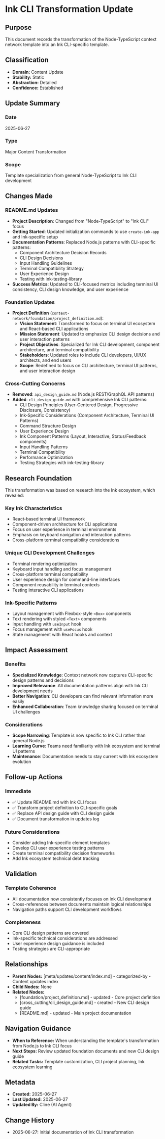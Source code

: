 # Ink CLI Transformation Update

## Purpose
This document records the transformation of the Node-TypeScript context network template into an Ink CLI-specific template.

## Classification
- **Domain:** Content Update
- **Stability:** Static
- **Abstraction:** Detailed
- **Confidence:** Established

## Update Summary

### Date
2025-06-27

### Type
Major Content Transformation

### Scope
Template specialization from general Node-TypeScript to Ink CLI development

## Changes Made

### README.md Updates
- **Project Description**: Changed from "Node-TypeScript" to "Ink CLI" focus
- **Getting Started**: Updated initialization commands to use `create-ink-app` and Ink-specific setup
- **Documentation Patterns**: Replaced Node.js patterns with CLI-specific patterns:
  - Component Architecture Decision Records
  - CLI Design Decisions
  - Input Handling Guidelines
  - Terminal Compatibility Strategy
  - User Experience Design
  - Testing with ink-testing-library
- **Success Metrics**: Updated to CLI-focused metrics including terminal UI consistency, CLI design knowledge, and user experience

### Foundation Updates
- **Project Definition** (`context-network/foundation/project_definition.md`):
  - **Vision Statement**: Transformed to focus on terminal UI ecosystem and React-based CLI applications
  - **Mission Statement**: Updated to emphasize CLI design decisions and user interaction patterns
  - **Project Objectives**: Specialized for Ink CLI development, component architecture, and terminal compatibility
  - **Stakeholders**: Updated roles to include CLI developers, UI/UX architects, and end users
  - **Scope**: Redefined to focus on CLI architecture, terminal UI patterns, and user interaction design

### Cross-Cutting Concerns
- **Removed**: `api_design_guide.md` (Node.js REST/GraphQL API patterns)
- **Added**: `cli_design_guide.md` with comprehensive Ink CLI patterns:
  - CLI Design Principles (User-Centered Design, Progressive Disclosure, Consistency)
  - Ink-Specific Considerations (Component Architecture, Terminal UI Patterns)
  - Command Structure Design
  - User Experience Design
  - Ink Component Patterns (Layout, Interactive, Status/Feedback components)
  - Input Handling Patterns
  - Terminal Compatibility
  - Performance Optimization
  - Testing Strategies with ink-testing-library

## Research Foundation

This transformation was based on research into the Ink ecosystem, which revealed:

### Key Ink Characteristics
- React-based terminal UI framework
- Component-driven architecture for CLI applications
- Focus on user experience in terminal environments
- Emphasis on keyboard navigation and interaction patterns
- Cross-platform terminal compatibility considerations

### Unique CLI Development Challenges
- Terminal rendering optimization
- Keyboard input handling and focus management
- Cross-platform terminal compatibility
- User experience design for command-line interfaces
- Component reusability in terminal contexts
- Testing interactive CLI applications

### Ink-Specific Patterns
- Layout management with Flexbox-style `<Box>` components
- Text rendering with styled `<Text>` components
- Input handling with `useInput` hook
- Focus management with `useFocus` hook
- State management with React hooks and context

## Impact Assessment

### Benefits
- **Specialized Knowledge**: Context network now captures CLI-specific design patterns and decisions
- **Improved Relevance**: All documentation patterns align with Ink CLI development needs
- **Better Navigation**: CLI developers can find relevant information more easily
- **Enhanced Collaboration**: Team knowledge sharing focused on terminal UI challenges

### Considerations
- **Scope Narrowing**: Template is now specific to Ink CLI rather than general Node.js
- **Learning Curve**: Teams need familiarity with Ink ecosystem and terminal UI patterns
- **Maintenance**: Documentation needs to stay current with Ink ecosystem evolution

## Follow-up Actions

### Immediate
- ✅ Update README.md with Ink CLI focus
- ✅ Transform project definition to CLI-specific goals
- ✅ Replace API design guide with CLI design guide
- ✅ Document transformation in updates log

### Future Considerations
- Consider adding Ink-specific element templates
- Develop CLI user experience testing patterns
- Create terminal compatibility decision frameworks
- Add Ink ecosystem technical debt tracking

## Validation

### Template Coherence
- All documentation now consistently focuses on Ink CLI development
- Cross-references between documents maintain logical relationships
- Navigation paths support CLI development workflows

### Completeness
- Core CLI design patterns are covered
- Ink-specific technical considerations are addressed
- User experience design guidance is included
- Testing strategies are CLI-appropriate

## Relationships
- **Parent Nodes:** [meta/updates/content/index.md] - categorized-by - Content updates index
- **Child Nodes:** None
- **Related Nodes:**
  - [foundation/project_definition.md] - updated - Core project definition
  - [cross_cutting/cli_design_guide.md] - created - New CLI design guide
  - [README.md] - updated - Main project documentation

## Navigation Guidance
- **When to Reference:** When understanding the template's transformation from Node.js to Ink CLI focus
- **Next Steps:** Review updated foundation documents and new CLI design guide
- **Related Tasks:** Template customization, CLI project planning, Ink ecosystem learning

## Metadata
- **Created:** 2025-06-27
- **Last Updated:** 2025-06-27
- **Updated By:** Cline (AI Agent)

## Change History
- 2025-06-27: Initial documentation of Ink CLI transformation
